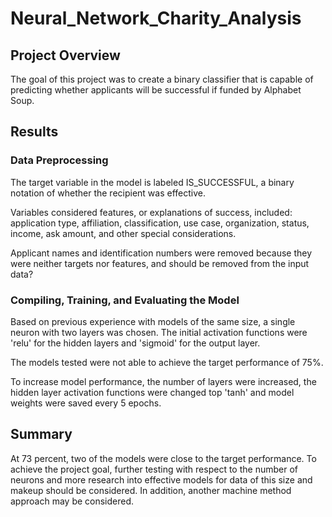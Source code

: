 # Neural_Network_Charity_Analysis

## Project Overview
The goal of this project was to create a binary classifier that is capable of predicting whether applicants will be successful if funded by Alphabet Soup.

## Results

### Data Preprocessing
The target variable in the model is labeled IS_SUCCESSFUL, a binary notation of whether the recipient was effective. 

Variables considered features, or explanations of success, included: application type, affiliation, classification, use case, organization, status, income, ask amount, and other special considerations.

Applicant names and identification numbers were removed because they were neither targets nor features, and should be removed from the input data?

### Compiling, Training, and Evaluating the Model
Based on previous experience with models of the same size, a single neuron with two layers was chosen. The initial activation functions were 'relu' for the hidden layers and 'sigmoid' for the output layer. 

The models tested were not able to achieve the target performance of 75%. 

To increase model performance, the number of layers were increased, the hidden layer activation functions were changed top 'tanh' and model weights were saved every 5 epochs.

## Summary

At 73 percent, two of the models were close to the target performance. To achieve the project goal, further testing with respect to the number of neurons and more research into effective models for data of this size and makeup should be considered. In addition, another machine method approach may be considered.
